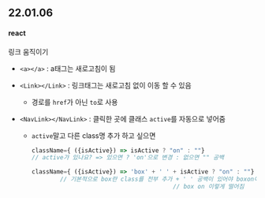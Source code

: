 ## 22.01.06

#### react

링크 움직이기

- `<a></a>` : a태그는 새로고침이 됨

- `<Link></Link>` : 링크태그는 새로고침 없이 이동 할 수 있음

  - 경로를 `href`가 아닌 `to`로 사용

- `<NavLink></NavLink>` : 클릭한 곳에 클래스 `active`를 자동으로 넣어줌

  - `active`말고 다른 class명 추가 하고 싶으면

    ```js
    className={ ({isActive}) => isActive ? "on" : ""}
    // active가 있나요? => 있으면 ? 'on'으로 변경 : 없으면 "" 공백
    
    className={ ({isActive}) => 'box' + ' ' + isActive ? "on" : ""}
    		// 기본적으로 box란 class를 전부 추가 + ' ' 공백이 있어야 boxon이렇게 안붙고
    										// box on 이렇게 떨어짐
    ```

    